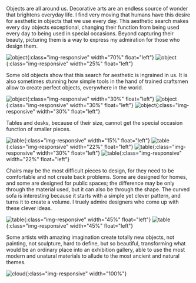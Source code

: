 Objects are all around us. Decorative arts are an endless source of wonder that brightens everyday life. I find very moving that humans have this desire for aesthetic in objects that we use every day. This aesthetic search makes every day objects exceptional, changing their function from being used every day to being used in special occasions. Beyond capturing their beauty, picturing them is a way to express my admiration for those who design them.


![object]({{site.baseurl}}/photography/objects/IMG_0431.JPG){:class="img-responsive" width="70%" float="left"} 
![object]({{site.baseurl}}/photography/objects/IMG_5580.JPG){:class="img-responsive" width="25%" float="left"}

Some old objects show that this search for aesthetic is ingrained in us. It is also sometimes stunning how simple tools in the hand of trained craftsmen allow to create perfect objects, everywhere in the world.

![object]({{site.baseurl}}/photography/objects/IMG_2965.JPG){:class="img-responsive" width="30%" float="left"}
![object]({{site.baseurl}}/photography/objects/IMG_2959.JPG){:class="img-responsive" width="30%" float="left"}
![object]({{site.baseurl}}/photography/objects/IMG_2966.JPG){:class="img-responsive" width="30%" float="left"}


Tables and desks, because of their size, cannot get the special occasion function of smaller pieces.

![table]({{site.baseurl}}/photography/objects/IMG_0434.JPG){:class="img-responsive" width="15%" float="left"} 
![table]({{site.baseurl}}/photography/objects/IMG_0827.JPG){:class="img-responsive" width="22%" float="left"} 
![table]({{site.baseurl}}/photography/objects/IMG_2879.JPG){:class="img-responsive" width="30%" float="left"} 
![table]({{site.baseurl}}/photography/objects/IMG_0433.JPG){:class="img-responsive" width="22%" float="left"}

 Chairs may be the most difficult pieces to design, for they need to be comfortable and not create back problems. Some are designed for homes, and some are designed for public spaces; the difference may be only through the material used, but it can also be through the shape. The curved sofa is interesting because it starts with a simple yet clever pattern, and turns it to create a volume. I truely admire designers who come up with these clever ideas.

![table]({{site.baseurl}}/photography/objects/IMG_1675.JPG){:class="img-responsive" width="45%" float="left"} 
![table]({{site.baseurl}}/photography/objects/IMG_5015.JPG){:class="img-responsive" width="45%" float="left"}

Some artists with amazing imagination create totally new objects, not painting, not sculpture, hard to define, but so beautiful, transforming what would be an ordinary place into an exhibition gallery, able to use the most modern and unatural materials to allude to the most ancient and natural themes.

![cloud]({{site.baseurl}}/photography/objects/IMG_5186.JPG){:class="img-responsive" width="100%"}
